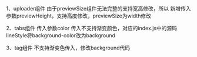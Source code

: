 1、uploader组件
由于previewSize组件无法完整的支持宽高修改，所以
新增传入参数previewHeight，支持高度修改，previewSize为width修改

2、tabs组件
传入参数color
传入不支持渐变颜色，对应的index.js中的源码lineStyle将background-color改为background

3、tag组件
不支持渐变色传入，修改background代码
